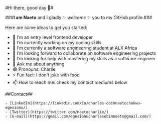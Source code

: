 #Hi there, good day 👋#

###**I am Naeto** and I gladly ✨ _welcome_ ✨ you to my GitHub profile.###

Here are some ideas to get you started:

- 🔭 I’m an entry level frontend developer
- 🔭 I’m currently working on my coding skills
- 🌱 I’m currently a software engineering student at ALX Africa
- 👯 I’m looking forward to collaborate on software engineering projects
- 🤔 I’m looking for help with mastering my skills as a software engineer
- 💬 Ask me about anything
- 😄 Pronouns: Charlie
- ⚡ Fun fact: I don't joke with food
- 📫 How to reach me: check my contact mediums below

##Contact##
~~~~
- [LinkedIn](https://linkedin.com/in/charles-obimnaetochukwu-egesionu/)
- [Twitter](https://twitter.com/naetocharlie/)
- [G-mail](https://gmail.com/egesionucharlesobimnaeto@gmail.com/)
~~~~
